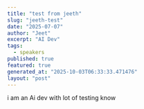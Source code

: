 ```yaml
---
title: "test from jeeth"
slug: "jeeth-test"
date: "2025-07-07"
author: "Jeet"
excerpt: "AI Dev"
tags:
  - speakers
published: true
featured: true
generated_at: "2025-10-03T06:33:33.471476"
layout: "post"
---
```


i am an Ai dev with lot of testing know